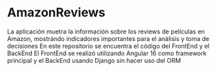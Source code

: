 # AmazonReviews
 La aplicación muetra la información sobre los reviews de películas en Amazon, mostrándo indicadores importantes para el análisis y toma de  decisiones
 En este repositorio se encuentra el código del FrontEnd y el BackEnd
 El FrontEnd se realizó utilizando Angular 16 como framework principal y el BackEnd usando Django sin hacer uso del ORM 
 
 

